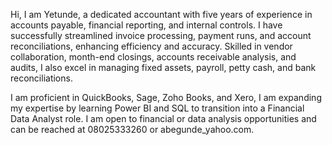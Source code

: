 Hi, I am Yetunde, a dedicated accountant with five years of experience in accounts payable, financial reporting, and internal controls. I have successfully streamlined invoice processing, payment runs, and account reconciliations, enhancing efficiency and accuracy. Skilled in vendor collaboration, month-end closings, accounts receivable analysis, and audits, I also excel in managing fixed assets, payroll, petty cash, and bank reconciliations.

I am proficient in QuickBooks, Sage, Zoho Books, and Xero, I am expanding my expertise by learning Power BI and SQL to transition into a Financial Data Analyst role. I am open to financial or data analysis opportunities and can be reached at 08025333260 or abegunde_yahoo.com.



<!---
Yettiebrown/Yettiebrown is a ✨ special ✨ repository because its `README.md` (this file) appears on your GitHub profile.
You can click the Preview link to take a look at your changes.
--->
